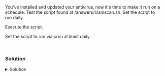 You've installed and updated your antivirus, now it's time to make it run on a schedule. Test the script found at /answers/clamscan.sh. Set the script to run daily.

Execute the script.

Set the script to run via cron at least daily.

<br>

### Solution
<details>
<summary>Solution</summary>

Set the script file to be executable.

```plain
chmod 755 /answers/clamscan.sh
```{{exec}}

Verify the permissions

```plain
ls -l /answers/clamscan.sh
```{{exec}}

View the file and see if you can determine what it is doing.

```plain
cat /answers/clamscan.sh
```{{exec}}

How many log files are being created in each run? Why do you you think this is?

What directory or path is being scanned?

Execute the script with a timer and see what the output is. 

This should take between 10 and 15 minutes, so let it run and go grab a drink.

```plain
time /answers/clamscan.sh
```{{exec}}

How long did the script take to run?

What values do you see in the output? Did you find any viruses? Does the output coincide with what you see in /var/log/clamav/clamav.log?

Set the script to execute daily (There's more than one way to do this)

Check if cron is running on the server?

```plain
systemctl status cron --no-pager
```{{exec}}

If you want it to run from cron.daily, you would do this.

```plain
cp /answers/clamscan.sh /etc/cron.daily/
```{{exec}}

The other way to set this to run daily, say at 0100 AM local time, would look like this:

```plain
crontab -e
```{{exec}}

Select your editor of choice from the menu.

Add the following line:

```plain
0 1 * * * /answers/clamscan.sh
```

Hit `esc :wq` to exit vi.

Check and verify that the crontab is set.

```plain
crontab -l
```{{exec}}

Hit submit to see your lab results.

</details>